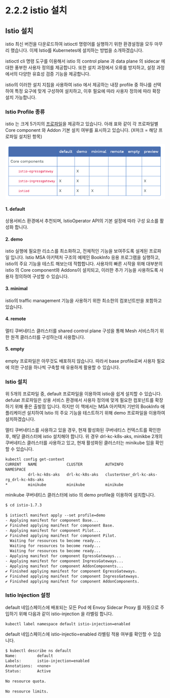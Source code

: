 # 2.2.2 istio 설치

## Istio 설치

istio 최신 버전을 다운로드하여 istioctl 명령어를 실행하기 위한 환경설정을 모두 마무리 했습니다. 이제 Istio를 Kubernetes에 설치하는 방법을 소개하겠습니다.

istioctl cli 명령 도구를 이용해서 istio 의 control plane 과 data plane 의 sidecar 에 대한 풍부한 사용자 정의를 제공합니다. 또한 설치 과정에서 오류를 방지하고, 설정 과정에서의 다양한 유효성 검증 기능을 제공합니다.

istio의 이러한 설치 지침을 사용하여 istio 에서 제공하는 내장 profile 중 하나를 선택하여 특정 요구에 맞게 구성하여 설치하고, 이후 필요에 따라 사용자 정의에 따라 확장 설치 가능합니다.

### Istio Profile 종류

istio 는 크게 5가지의 [프로파일](https://istio.io/v1.7/docs/setup/additional-setup/config-profiles/)을 제공하고 있습니다. 아래 표와 같이 각 프로파일별 Core component 와 Addon 기본 설치 여부를 표시하고 있습니다. \(X마크 = 해당 프로파일 설치된 항목\)

![Configuration Profiles](../../../.gitbook/assets/image%20%2830%29.png)

#### 1. default

상용서비스 환경에서 추천되며, IstioOperator API의 기본 설정에 따라 구성 요소를 활성화 합니다.

#### 2. demo

istio 실행에 필요한 리소스를 최소화하고, 전체적인 기능을 보여주도록 설계된 프로파일 입니다. Istio MSA 아키텍처 구조의 예제인 BookInfo 응용 프로그램을 실행하고, istio의 주요 기능을 테스트 해보는데 적합합니다. 사용자의 빠른 시작을 위해 대부분의 istio 의 Core component와 Addons이 설치되고, 이러한 추가 기능을 사용하도록 사용자 정의하여 구성할 수 있습니다.

#### 3. minimal

istio의 traffic management 기능을 사용하기 위한 최소한의 컴포넌트만을 포함하고 있습니다.

#### 4. remote

멀티 쿠버네티스 클러스터를 shared control plane 구성을 통해 Mesh 서비스하기 위한 원격 클러스터를 구성하는데 사용합니다.

#### 5. empty

empty 프로파일은 아무것도 배포하지 않습니다. 따라서 base profile로써 사용자 필요에 의한 구성을 하나씩 구축할 때 유용하게 활용할 수 있습니다.

### Istio 설치

위 5개의 프로파일 중, default 프로파일을 이용하여 istio을 쉽게 설치할 수 있습니다. defulat 프로파일은 상용 서비스 환경에서 사용자 정의에 맞게 필요한 컴포넌트를 확장하기 위해 좋은 출발점 입니다. 하지만 이 책에서는 MSA 아키텍처 기반의 BookInfo 애플리케이션 설치하여 Istio 의 주요 기능을 테스트하기 위해 demo 프로파일을 이용하여 설치하겠습니다.

멀티 쿠버네티스를 사용하고 있을 경우, 현재 활성화된 쿠버네티스 컨텍스트를 확인한 후, 해당 클러스터에 istio 설치해야 합니다. 위 경우 drl-kc-k8s-aks, minikbe 2개의 쿠버네티스 클러스터를 사용하고 있고, 현재 활성화된 클러스터는 minikube 임을 확인할 수 있습니다.

```text
kubectl config get-context
CURRENT   NAME             CLUSTER          AUTHINFO                                   NAMESPACE
          drl-kc-k8s-aks   drl-kc-k8s-aks   clusterUser_drl-kc-aks-rg_drl-kc-k8s-aks
*         minikube         minikube         minikube
```

minikube 쿠버네티스 클러스터에 istio 의 demo profile을 이용하여 설치합니다.

```text
$ cd istio-1.7.3

$ istioctl manifest apply --set profile=demo
- Applying manifest for component Base...
✔ Finished applying manifest for component Base.
- Applying manifest for component Pilot...
✔ Finished applying manifest for component Pilot.
  Waiting for resources to become ready...
  Waiting for resources to become ready...
  Waiting for resources to become ready...
- Applying manifest for component EgressGateways...
- Applying manifest for component IngressGateways...
- Applying manifest for component AddonComponents...
✔ Finished applying manifest for component EgressGateways.
✔ Finished applying manifest for component IngressGateways.
✔ Finished applying manifest for component AddonComponents.
```

### Istio Injection 설정

default 네임스페이스에 배포되는 모든 Pod 에 Envoy Sidecar Proxy 를 자동으로 주입하기 위해 다음과 같이 istio-injection 을 라벨링 합니다.

```text
kubectl label namespace default istio-injection=enabled
```

default 네임스페이스에 istio-injectio=enabled 라벨링 적용 여부를 확인할 수 있습니다.

```text
$ kubectl describe ns default
Name:         default
Labels:       istio-injection=enabled
Annotations:  <none>
Status:       Active

No resource quota.

No resource limits.
```

